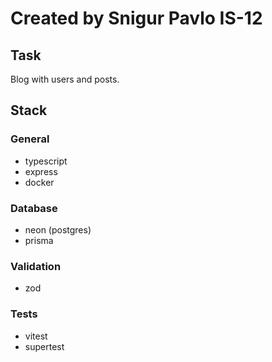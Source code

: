 # Created by Snigur Pavlo IS-12

## Task

Blog with users and posts.

## Stack

### General

- typescript
- express
- docker

### Database

- neon (postgres)
- prisma

### Validation

- zod

### Tests

- vitest
- supertest
